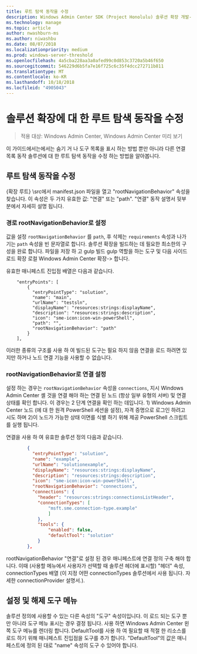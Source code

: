 ```yaml
---
title: 루트 탐색 동작을 수정
description: Windows Admin Center SDK (Project Honolulu) 솔루션 확장 개발-루트 탐색 동작을 수정
ms.technology: manage
ms.topic: article
author: nwashburn-ms
ms.author: niwashbu
ms.date: 08/07/2018
ms.localizationpriority: medium
ms.prod: windows-server-threshold
ms.openlocfilehash: 4a5cba228aa3a0afed99c0d853c3720a5b46f650
ms.sourcegitcommit: 546229d6b5fa7e16f725c6c35f4dcc272711b811
ms.translationtype: MT
ms.contentlocale: ko-KR
ms.lasthandoff: 10/18/2018
ms.locfileid: "4905043"
---
```

# 솔루션 확장에 대 한 루트 탐색 동작을 수정

>적용 대상: Windows Admin Center, Windows Admin Center 미리 보기

이 가이드에서는에서는 숨기 거 나 도구 목록을 표시 하는 방법 뿐만 아니라 다른 연결 목록 동작 솔루션에 대 한 루트 탐색 동작을 수정 하는 방법을 알아봅니다.

## 루트 탐색 동작을 수정

{확장 루트} \src에서 manifest.json 파일을 열고 "rootNavigationBehavior" 속성을 찾습니다. 이 속성은 두 가지 유효한 값: "연결" 또는 "path". "연결" 동작 설명서 뒷부분에서 자세히 설명 됩니다.

### 경로 rootNavigationBehavior로 설정

값을 설정 ```rootNavigationBehavior``` 를 ```path```, 후 삭제는 ```requirements``` 속성과 나가기는 ```path``` 속성을 빈 문자열로 합니다. 솔루션 확장을 빌드하는 데 필요한 최소한의 구성을 완료 합니다. 파일을 저장 하 고 gulp 빌드 gulp 역할을 하는 도구 및 다음 사이드 로드 확장 로컬 Windows Admin Center 확장-> 합니다.

유효한 매니페스트 진입점 배열은 다음과 같습니다.
```
    "entryPoints": [
        {
          "entryPointType": "solution",
          "name": "main",
          "urlName": "testsln",
          "displayName": "resources:strings:displayName",
          "description": "resources:strings:description",
          "icon": "sme-icon:icon-win-powerShell",
          "path": "",
          "rootNavigationBehavior": "path"
        }
    ],
```

이러한 종류의 구조를 사용 하 여 빌드된 도구는 필요 하지 않음 연결을 로드 하려면 있지만 하거나 노드 연결 기능을 사용할 수 없습니다.

### rootNavigationBehavior로 연결 설정

설정 하는 경우는 ```rootNavigationBehavior``` 속성을 ```connections```, 지시 Windows Admin Center 셸 것을 연결 해야 하는 연결 된 노드 (항상 일부 유형의 서버) 및 연결 상태를 확인 합니다. 이 경우는 2 단계 연결을 확인 하는 데입니다. 1) Windows Admin Center 노드 (에 대 한 원격 PowerShell 세션을 설정), 자격 증명으로 로그인 하려고 시도 하며 2)이 노드가 가능한 상태 이면를 식별 하기 위해 제공 PowerShell 스크립트를 실행 됩니다.

연결을 사용 하 여 유효한 솔루션 정의 다음과 같습니다.

``` json
        {
          "entryPointType": "solution",
          "name": "example",
          "urlName": "solutionexample",
          "displayName": "resources:strings:displayName",
          "description": "resources:strings:description",
          "icon": "sme-icon:icon-win-powerShell",
          "rootNavigationBehavior": "connections",
          "connections": {
            "header": "resources:strings:connectionsListHeader",
            "connectionTypes": [
                "msft.sme.connection-type.example"
                ]
            },
            "tools": {
                "enabled": false,
                "defaultTool": "solution"
            }
        },
```

rootNavigationBehavior "연결"로 설정 된 경우 매니페스트에 연결 정의 구축 해야 합니다. 이때 (사용할 메뉴에서 사용자가 선택할 때 솔루션 헤더에 표시할) "헤더" 속성, connectionTypes 배열 (이 지정 어떤 connectionTypes 솔루션에서 사용 됩니다. 자세한 connectionProvider 설명서.).

## 설정 및 해제 도구 메뉴 ##

솔루션 정의에 사용할 수 있는 다른 속성의 "도구" 속성이입니다. 이 로드 되는 도구 뿐만 아니라 도구 메뉴 표시는 경우 결정 됩니다. 사용 하면 Windows Admin Center 왼쪽 도구 메뉴를 렌더링 합니다. DefaultTool를 사용 하 여 필요할 때 적절 한 리소스를 로드 하기 위해 매니페스트 진입점을 도구를 추가 합니다. "DefaultTool"의 값은 매니페스트에 정의 된 대로 "name" 속성의 도구 수 있어야 합니다.
